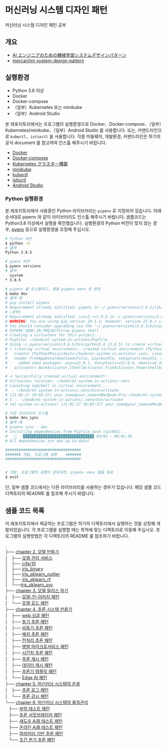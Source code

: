 # 머신러닝 시스템 디자인 패턴

머신러닝 시스템 디자인 패턴 공부

## 개요
  - [AI エンジニアのための機械学習システムデザインパターン](https://www.amazon.co.jp/dp/B08YNMRH4J/)
  - [mercari/ml-system-design-pattern](https://github.com/mercari/ml-system-design-pattern)

## 실행환경

- Python 3.8 이상
- Docker
- Docker-compose
- （일부）Kubernetes 또는 minikube
- （일부）Android Studio

본 레포지토리에서는 프로그램의 실행환경으로 Docker、Docker-compose、（일부）Kubernetes/minikube、（일부）Android Studio 를 사용합니다.
또는, 커맨드라인으로 `kubectl`、`istioctl` 을 사용합니다.
각종 미들웨어, 개발환경, 커맨드라인은 하기의 공식 document 를 참고하여 인스톨 해주시기 바랍니다.

- [Docker](https://docs.docker.com/get-docker/)
- [Docker-compose](https://docs.docker.jp/compose/toc.html)
- [Kubernetes クラスター構築](https://kubernetes.io/ja/docs/setup/)
- [minikube](https://kubernetes.io/ja/docs/setup/learning-environment/minikube/)
- [kubectl](https://kubernetes.io/ja/docs/tasks/tools/install-kubectl/)
- [istioctl](https://istio.io/latest/docs/setup/getting-started/)
- [Android Studio](https://developer.android.com/studio/install)

### Python 실행환경

본 레포지토리에서 사용중인 Python 라이브러리는 `pipenv` 로 지정되어 있습니다. 아래 순서대로 pipenv 와 같이 라이브러리도 인스톨 해주시기 바랍니다.
샘플코드는 Python3.8 이상에서 실행을 확인했습니다. 실행환경의 Python 버전이 맞지 않는 경우, [pyenv](https://github.com/pyenv/pyenv) 등으로 실행환경을 조정해 주십시오.

```sh
# Python 버전
$ python -V
# 출력
Python 3.8.5

# pyenv 버전
$ pyenv versions
# 출력
  system
* 3.8.5

# pipenv 를 인스톨하고, 셸을 pipenv venv 로 변경
$ make dev
# 출력 예
# pip install pipenv
# Requirement already satisfied: pipenv in ~/.pyenv/versions/3.8.5/lib/python3.8/site-packages (2020.11.15)
# (중략)
# Requirement already satisfied: six<2,>=1.9.0 in ~/.pyenv/versions/3.8.5/lib/python3.8/site-packages (from virtualenv->pipenv) (1.15.0)
# WARNING: You are using pip version 20.1.1; however, version 21.0.1 is available.
# You should consider upgrading via the '~/.pyenv/versions/3.8.5/bin/python3.8 -m pip install --upgrade pip' command.
# PIPENV_VENV_IN_PROJECT=true pipenv shell
# Creating a virtualenv for this project...
# Pipfile: ~/book/ml-system-in-actions/Pipfile
# Using ~/.pyenv/versions/3.8.5/bin/python3.8 (3.8.5) to create virtualenv...
# ⠧ Creating virtual environment...created virtual environment CPython3.8.5.final.0-64 in 433ms
#   creator CPython3Posix(dest=~/book/ml-system-in-actions/.venv, clear=False, no_vcs_ignore=False, global=False)
#   seeder FromAppData(download=False, pip=bundle, setuptools=bundle, wheel=bundle, via=copy, app_data_dir=~/Library/Application Support/virtualenv)
#     added seed packages: pip==21.0.1, setuptools==52.0.0, wheel==0.36.2
#   activators BashActivator,CShellActivator,FishActivator,PowerShellActivator,PythonActivator,XonshActivator

# ✔ Successfully created virtual environment!
# Virtualenv location: ~/book/ml-system-in-actions/.venv
# Launching subshell in virtual environment...
#  . ~/book/ml-system-in-actions/.venv/bin/activate
# [21-02-27 10:03:37] your_name@your_namenoMacBook-Pro:~/book/ml-system-in-actions
# $  . ~/book/ml-system-in-actions/.venv/bin/activate
# (ml-system-in-actions) [21-02-27 10:03:37] your_name@your_namenoMacBook-Pro:~/book/ml-system-in-actions

# 의존 라이브러리 인스톨
$ make dev_sync
# 출력 예
# pipenv sync --dev
# Installing dependencies from Pipfile.lock (a2c081)...
#   🐍   ▉▉▉▉▉▉▉▉▉▉▉▉▉▉▉▉▉▉▉▉▉▉▉▉▉▉▉▉▉▉▉▉ 93/93 — 00:02:36
# All dependencies are now up-to-date!

##################################
####### 개발, 프로그램 실행    #######
##################################


# 개발, 프로그램의 실행이 완료되면, pipenv venv 셸을 종료
$ exit
```

단, 일부 샘플 코드에서는 다른 라이브러리를 사용하는 경우가 있습니다. 해당 샘플 코드 디렉토리의 README 를 참조해 주시기 바랍니다.

## 샘플 코드 목록

이 레포지토리에서 제공하는 프로그램은 하기의 디렉토리에서 실행하는 것을 상정해 개발되었습니다.
각 프로그램을 실행할 때는 목적에 맞는 디렉토리로 이동해 주십시오. 
프로그램의 실행방법은 각 디렉토리의 README 를 참조하기 바랍니다.

.</br>
├── [chapter 2. 모델 만들기](./chapter2_training/)</br>
│   ├── [모델 관리 서비스](./chapter2_training/model_db)</br>
│   ├── [cifar10](./chapter2_training/cifar10)</br>
│   ├── [iris_binary](./chapter2_training/iris_binary)</br>
│   ├── [iris_sklearn_outlier](./chapter2_training/iris_sklearn_outlier)</br>
│   ├── [iris_sklearn_rf](./chapter2_training/iris_sklearn_rf)</br>
│   └──[iris_sklearn_svc](./chapter2_training/iris_sklearn_svc)</br>
├── [chapter 3. 모델 릴리스 하기](./chapter3_release_patterns)</br>
│   ├── [모델-인-이미지 패턴](./chapter3_release_patterns/model_in_image_pattern)</br>
│   └── [모델 로드 패턴](./chapter3_release_patterns/model_load_pattern)</br>
├── [chapter 4. 추론 시스템 만들기](./chapter4_serving_patterns)</br>
│   ├── [web 싱글 패턴](./chapter4_serving_patterns/web_single_pattern)</br>
│   ├── [동기 추론 패턴](./chapter4_serving_patterns/synchronous_pattern)</br>
│   ├── [비동기 추론 패턴](./chapter4_serving_patterns/asynchronous_pattern)</br>
│   ├── [배치 추론 패턴](./chapter4_serving_patterns/batch_pattern)</br>
│   ├── [전처리 추론 패턴](./chapter4_serving_patterns/prep_pred_pattern)</br>
│   ├── [병렬 마이크로서비스 패턴](./chapter4_serving_patterns/horizontal_microservice_pattern)</br>
│   ├── [시간차 추론 패턴](./chapter4_serving_patterns/sync_async_pattern)</br>
│   ├── [추론 캐시 패턴](./chapter4_serving_patterns/prediction_cache_pattern)</br>
│   ├── [데이터 캐시 패턴](./chapter4_serving_patterns/data_cache_pattern)</br>
│   ├── [추론기 템플릿 패턴](./chapter4_serving_patterns/template_pattern)</br>
│   └── [Edge AI 패턴](./chapter4_serving_patterns/edge_ai_pattern)</br>
├── [chapter 5. 머신러닝 시스템의 운용](./chapter5_operations)</br>
│   ├── [추론 로그 패턴](./chapter5_operations/prediction_log_pattern)</br>
│   └── [추론 감시 패턴](./chapter5_operations/prediction_monitoring_pattern)</br>
└── [chapter 6. 머신러닝 시스템의 품질관리](./chapter6_operation_management)</br>
   ├── [부하 테스트 패턴](./chapter6_operation_management/load_test_pattern)</br>
   ├── [추론 서킷브레이커 패턴](./chapter6_operation_management/circuit_breaker_pattern)</br>
   ├── [섀도우 A/B 테스트 패턴](./chapter6_operation_management/shadow_ab_pattern)</br>
   ├── [온라인 A/B 테스트 패턴](./chapter6_operation_management/online_ab_pattern)</br>
   ├── [파라미터 기반 추론 패턴](./chapter6_operation_management/paramater_based_pattern)</br>
   └── [조건 분기 추론 패턴](./chapter6_operation_management/condition_based_pattern)</br>
